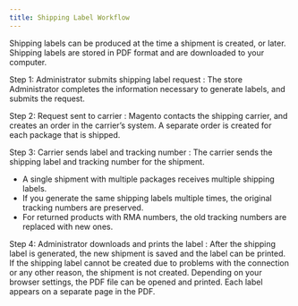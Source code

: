 ```yaml
---
title: Shipping Label Workflow
---
```


Shipping labels can be produced at the time a shipment is created, or later. Shipping labels are stored in PDF format and are downloaded to your computer.

Step 1: Administrator submits shipping label request
: The store Administrator completes the information necessary to generate labels, and submits the request.

Step 2: Request sent to carrier
: Magento contacts the shipping carrier,  and creates an order in the carrier’s system. A separate order is created for each package that is shipped.

Step 3:  Carrier sends label and tracking number
: The carrier sends the shipping label and tracking number for the shipment.

- A single shipment with multiple packages receives multiple shipping labels.
- If you generate the same shipping labels multiple times, the original tracking numbers are preserved.
- For returned products with RMA numbers, the old tracking numbers are replaced with new ones.

Step 4:  Administrator downloads and prints the label
: After the shipping label is generated, the new shipment is saved and the label can be printed. If the shipping label cannot be created due to problems with the connection or any other reason, the shipment is not created. Depending on your browser settings,  the PDF file can be opened and printed. Each label appears on a separate page in the PDF.
